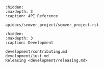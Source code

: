 ```{include} ../README.md

```

```{toctree}
:hidden:
:maxdepth: 3
:caption: API Reference

apidocs/semver_project/semver_project.rst
```

```{toctree}
:hidden:
:maxdepth: 3
:caption: Development

development/contributing.md
development/just.md
Releasing <development/releasing.md>
```
